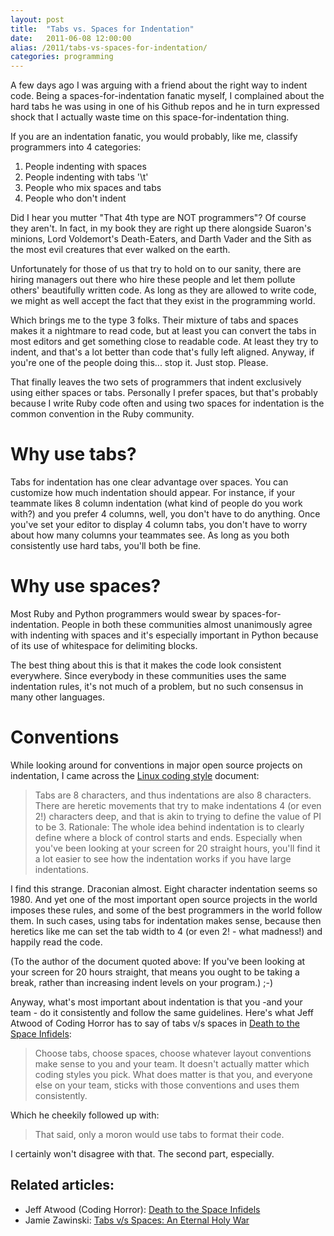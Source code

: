 ```yaml
---
layout: post
title:  "Tabs vs. Spaces for Indentation"
date:   2011-06-08 12:00:00
alias: /2011/tabs-vs-spaces-for-indentation/
categories: programming
---
```


A few days ago I was arguing with a friend about the right way to indent code.
Being a spaces-for-indentation fanatic myself, I complained about the hard tabs
he was using in one of his Github repos and he in turn expressed shock that I
actually waste time on this space-for-indentation thing.

If you are an indentation fanatic, you would probably, like me, classify
programmers into 4 categories:

1. People indenting with spaces
2. People indenting with tabs '\t'
3. People who mix spaces and tabs
4. People who don't indent

Did I hear you mutter "That 4th type are NOT programmers"? Of course they
aren't. In fact, in my book they are right up there alongside Suaron's minions,
Lord Voldemort's Death-Eaters, and Darth Vader and the Sith as the most evil
creatures that ever walked on the earth.

Unfortunately for those of us that try to hold on to our sanity, there are
hiring managers out there who hire these people and let them pollute others'
beautifully written code. As long as they are allowed to write code, we might
as well accept the fact that they exist in the programming world.

Which brings me to the type 3 folks. Their mixture of tabs and spaces makes it
a nightmare to read code, but at least you can convert the tabs in most editors
and get something close to readable code. At least they try to indent, and
that's a lot better than code that's fully left aligned. Anyway, if you're one
of the people doing this... stop it. Just stop. Please.

That finally leaves the two sets of programmers that indent exclusively using
either spaces or tabs. Personally I prefer spaces, but that's probably because
I write Ruby code often and using two spaces for indentation is the common
convention in the Ruby community.

# Why use tabs?

Tabs for indentation has one clear advantage over spaces. You can customize how
much indentation should appear. For instance, if your teammate likes 8 column
indentation (what kind of people do you work with?) and you prefer 4 columns,
well, you don't have to do anything. Once you've set your editor to display 4
column tabs, you don't have to worry about how many columns your teammates see.
As long as you both consistently use hard tabs, you'll both be fine.

# Why use spaces?

Most Ruby and Python programmers would swear by spaces-for-indentation. People
in both these communities almost unanimously agree with indenting with spaces
and it's especially important in Python because of its use of whitespace for
delimiting blocks.

The best thing about this is that it makes the code look consistent everywhere.
Since everybody in these communities uses the same indentation rules, it's not
much of a problem, but no such consensus in many other languages.

# Conventions

While looking around for conventions in major open source projects on
indentation, I came across the [Linux coding style](https://www.kernel.org/doc/Documentation/CodingStyle)
document:

> Tabs are 8 characters, and thus indentations are also 8 characters. There are
> heretic movements that try to make indentations 4 (or even 2!) characters deep,
> and that is akin to trying to define the value of PI to be 3. Rationale: The
> whole idea behind indentation is to clearly define where a block of control
> starts and ends. Especially when you've been looking at your screen for 20
> straight hours, you'll find it a lot easier to see how the indentation works if
> you have large indentations.

I find this strange. Draconian almost. Eight character indentation seems so
1980. And yet one of the most important open source projects in the world
imposes these rules, and some of the best programmers in the world follow them.
In such cases, using tabs for indentation makes sense, because then heretics
like me can set the tab width to 4 (or even 2! - what madness!) and happily
read the code.

(To the author of the document quoted above: If you've been looking at your
screen for 20 hours straight, that means you ought to be taking a break, rather
than increasing indent levels on your program.) ;-)

Anyway, what's most important about indentation is that you -and your team - do
it consistently and follow the same guidelines. Here's what Jeff Atwood of
Coding Horror has to say of tabs v/s spaces in
[Death to the Space Infidels](http://www.codinghorror.com/blog/2009/04/death-to-the-space-infidels.html):

> Choose tabs, choose spaces, choose whatever layout conventions make sense to
> you and your team. It doesn't actually matter which coding styles you pick.
> What does matter is that you, and everyone else on your team, sticks with those
> conventions and uses them consistently.

Which he cheekily followed up with:

> That said, only a moron would use tabs to format their code.

I certainly won't disagree with that. The second part, especially.

## Related articles:

* Jeff Atwood (Coding Horror): [Death to the Space Infidels](http://www.codinghorror.com/blog/2009/04/death-to-the-space-infidels.html)
* Jamie Zawinski: [Tabs v/s Spaces: An Eternal Holy War](http://www.jwz.org/doc/tabs-vs-spaces.html)
